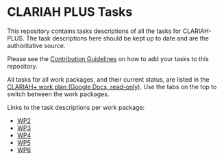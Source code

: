 # CLARIAH PLUS Tasks

This repository contains tasks descriptions of all the tasks for CLARIAH-PLUS. The task descriptions here
should be kept up to date and are the authoritative source.

Please see the [Contribution Guidelines](CONTRIBUTING.md) on how to add your tasks to this repository.

All tasks for all work packages, and their current status, are listed in the [CLARIAH+ work plan (Google Docs, read-only)](https://docs.google.com/spreadsheets/d/e/2PACX-1vTXKu7TKL_ow2y-d5yV9u0y_WaSUp9iLP884MCwqHXNfkw8p4RxP30Lo0EBbtG4ARFsUpnzyRy00M2W/pubhtml). Use the tabs on the top to switch between the work packages.

Links to the task descriptions per work package:

* [WP2](wp2/)
* [WP3](wp3/)
* [WP4](wp4/)
* [WP5](wp5/)
* [WP6](wp6/)


